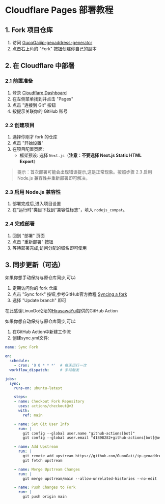 # Cloudflare Pages 部署教程

## 1. Fork 项目仓库

1. 访问 [GuooGaiiip-geoaddress-generator](https://github.com/GuooGaii/ip-geoaddress-generator)
2. 点击右上角的 "Fork" 按钮创建你自己的副本

## 2. 在 Cloudflare 中部署

### 2.1 前置准备
1. 登录 [Cloudflare Dashboard](https://dash.cloudflare.com)
2. 在左侧菜单找到并点击 "Pages"
3. 点击 "连接到 Git" 按钮
4. 按提示关联你的 GitHub 账号

### 2.2 创建项目
1. 选择你刚才 fork 的仓库
2. 点击 "开始设置"
3. 在项目配置页面:
   - 框架预设: 选择 `Next.js`（**注意：不要选择 Next.js Static HTML Export**）

> 提示：首次部署可能会出现错误提示,这是正常现象。按照步骤 2.3 启用 Node.js 兼容性并重新部署即可解决。

### 2.3 启用 Node.js 兼容性
1. 部署完成后,进入项目设置
2. 在“运行时”类目下找到“兼容性标志”，填入 `nodejs_compat`。

### 2.4 完成部署
1. 回到 "部署" 页面
2. 点击 "重新部署" 按钮
3. 等待部署完成,访问分配的域名即可使用

## 3. 同步更新（可选）

如果你想手动保持与原仓库同步,可以:

1. 定期访问你的 fork 仓库
2. 点击 "Sync fork" 按钮,参考GitHub官方教程 [Syncing a fork](https://docs.github.com/en/pull-requests/collaborating-with-pull-requests/working-with-forks/syncing-a-fork)
3. 选择 "Update branch" 即可

在此感谢LinuxDo论坛的[HirasawaYui](https://linux.do/u/HirasawaYui/summary)提供的GitHub Action

如果你想自动保持与原仓库同步,可以:

1. 在GitHub Action中新建工作流
2. 创建sync.yml文件:
```yaml
name: Sync Fork

on:
  schedule:
    - cron: '0 0 * * *'  # 每天运行一次
  workflow_dispatch:     # 手动触发

jobs:
  sync:
    runs-on: ubuntu-latest

    steps:
    - name: Checkout Fork Repository
      uses: actions/checkout@v3
      with:
        ref: main

    - name: Set Git User Info
      run: |
        git config --global user.name "github-actions[bot]"
        git config --global user.email "41898282+github-actions[bot]@users.noreply.github.com"

    - name: Add Upstream
      run: |
        git remote add upstream https://github.com/GuooGaii/ip-geoaddress-generator
        git fetch upstream

    - name: Merge Upstream Changes
      run: |
        git merge upstream/main --allow-unrelated-histories --no-edit

    - name: Push Changes to Fork
      run: |
        git push origin main
```